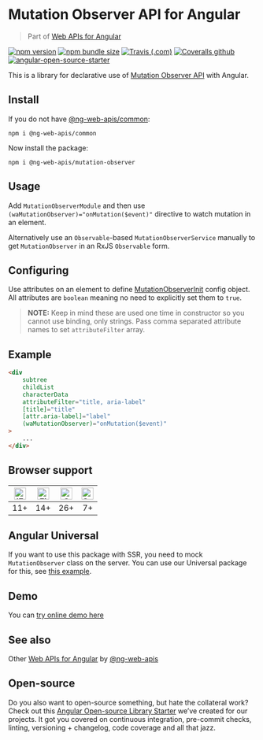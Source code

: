 # Mutation Observer API for Angular

> Part of [Web APIs for Angular](https://ng-web-apis.github.io/)

[![npm version](https://img.shields.io/npm/v/@ng-web-apis/mutation-observer.svg)](https://npmjs.com/package/@ng-web-apis/mutation-observer)
[![npm bundle size](https://img.shields.io/bundlephobia/minzip/@ng-web-apis/mutation-observer)](https://bundlephobia.com/result?p=@ng-web-apis/mutation-observer)
[![Travis (.com)](https://img.shields.io/travis/com/ng-web-apis/mutation-observer)](https://travis-ci.com/ng-web-apis/mutation-observer)
[![Coveralls github](https://img.shields.io/coveralls/github/ng-web-apis/mutation-observer)](https://coveralls.io/github/ng-web-apis/mutation-observer?branch=master)
[![angular-open-source-starter](https://img.shields.io/badge/made%20with-angular--open--source--starter-d81676?logo=angular)](https://github.com/TinkoffCreditSystems/angular-open-source-starter)

This is a library for declarative use of
[Mutation Observer API](https://developer.mozilla.org/en-US/docs/Web/API/MutationObserver)
with Angular.

## Install

If you do not have [@ng-web-apis/common](https://github.com/ng-web-apis/common):

```
npm i @ng-web-apis/common
```

Now install the package:

```
npm i @ng-web-apis/mutation-observer
```

## Usage

Add `MutationObserverModule` and then use
`(waMutationObserver)="onMutation($event)"` directive
to watch mutation in an element.

Alternatively use an `Observable`-based `MutationObserverService` manually to
get `MutationObserver` in an RxJS `Observable` form.

## Configuring

Use attributes on an element to define
[MutationObserverInit](https://developer.mozilla.org/en-US/docs/Web/API/MutationObserverInit)
config object. All attributes are `boolean` meaning
no need to explicitly set them to `true`.

> **NOTE:** Keep in mind these are used one time in constructor so you cannot use binding, only strings. Pass comma separated attribute names to set `attributeFilter` array.

## Example

```html
<div
    subtree
    childList
    characterData
    attributeFilter="title, aria-label"
    [title]="title"
    [attr.aria-label]="label"
    (waMutationObserver)="onMutation($event)"
>
    ...
</div>
```

## Browser support

| [<img src="https://raw.githubusercontent.com/alrra/browser-logos/master/src/edge/edge_48x48.png" alt="IE / Edge" width="24px" height="24px" />](http://godban.github.io/browsers-support-badges/) | [<img src="https://raw.githubusercontent.com/alrra/browser-logos/master/src/firefox/firefox_48x48.png" alt="Firefox" width="24px" height="24px" />](http://godban.github.io/browsers-support-badges/) | [<img src="https://raw.githubusercontent.com/alrra/browser-logos/master/src/chrome/chrome_48x48.png" alt="Chrome" width="24px" height="24px" />](http://godban.github.io/browsers-support-badges/) | [<img src="https://raw.githubusercontent.com/alrra/browser-logos/master/src/safari/safari_48x48.png" alt="Safari" width="24px" height="24px" />](http://godban.github.io/browsers-support-badges/) |
| :-----------------------------------------------------------------------------------------------------------------------------------------------------------------------------------------------: | :---------------------------------------------------------------------------------------------------------------------------------------------------------------------------------------------------: | :------------------------------------------------------------------------------------------------------------------------------------------------------------------------------------------------: | :------------------------------------------------------------------------------------------------------------------------------------------------------------------------------------------------: |
|                                                                                                11+                                                                                                |                                                                                                  14+                                                                                                  |                                                                                                26+                                                                                                 |                                                                                                 7+                                                                                                 |

## Angular Universal

If you want to use this package with SSR, you need to mock `MutationObserver` class on the server. 
You can use our Universal package for this, see [this example](https://github.com/ng-web-apis/universal#mocks).

## Demo

You can [try online demo here](https://ng-web-apis.github.io/mutation-observer)

## See also

Other [Web APIs for Angular](https://ng-web-apis.github.io/) by [@ng-web-apis](https://github.com/ng-web-apis)

## Open-source

Do you also want to open-source something, but hate the collateral work?
Check out this [Angular Open-source Library Starter](https://github.com/TinkoffCreditSystems/angular-open-source-starter)
we’ve created for our projects. It got you covered on continuous integration,
pre-commit checks, linting, versioning + changelog, code coverage and all that jazz.
